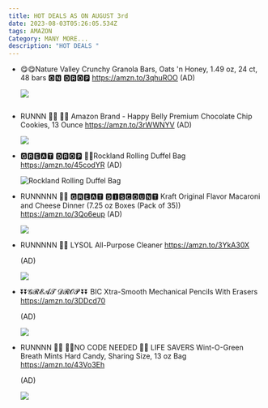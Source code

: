 ```yaml
---
title: HOT DEALS AS ON AUGUST 3rd
date: 2023-08-03T05:26:05.534Z
tags: AMAZON
Category: MANY MORE...
description: "HOT DEALS "
---
```

* 😋😋Nature Valley Crunchy Granola Bars, Oats 'n Honey, 1.49 oz, 24 ct, 48 bars
  🅾🅽 🅳🆁🅾🅿
  https://amzn.to/3qhuROO
  (AD)<!--StartFragment-->

  ![](https://m.media-amazon.com/images/I/81jqOpL8LWL._SL1500_.jpg)

  <!--EndFragment-->

  ![]()
* RUNNN 🏃🏃
  🍪🍪 Amazon Brand - Happy Belly Premium Chocolate Chip Cookies, 13 Ounce
  https://amzn.to/3rWWNYV
  (AD)<!--StartFragment-->

  ![](https://m.media-amazon.com/images/I/71tEudp970L._SL1500_.jpg)

  <!--EndFragment-->
* 🅶🆁🅴🅰🆃 🅳🆁🅾🅿
  💝💝Rockland Rolling Duffel Bag
  https://amzn.to/45codYR
  (AD)<!--StartFragment-->

  ![Rockland Rolling Duffel Bag](https://m.media-amazon.com/images/I/91fjpwNorCL._AC_UY741_.jpg)

  <!--EndFragment-->
* RUNNNNN 🏃🏃
  🅶🆁🅴🅰🆃 🅳🅸🆂🅲🅾🆄🅽🆃 
  Kraft Original Flavor Macaroni and Cheese Dinner (7.25 oz Boxes (Pack of 35)) 
  https://amzn.to/3Qo6eup
  (AD)<!--StartFragment-->

  ![](https://m.media-amazon.com/images/I/81ILQsCSZNL._SL1500_.jpg)

  <!--EndFragment-->
* RUNNNNN 🏃🏃
  LYSOL All-Purpose Cleaner 
  https://amzn.to/3YkA30X 

  (AD)<!--StartFragment-->

  ![](https://m.media-amazon.com/images/I/81S7NjGk8ML._AC_SL1500_.jpg)

  <!--EndFragment-->
* ⏬⏬𝓖𝓡𝓔𝓐𝓣 𝓓𝓡𝓞𝓟 ⏬⏬
  BIC Xtra-Smooth Mechanical Pencils With Erasers 
  https://amzn.to/3DDcd70

  (AD)<!--StartFragment-->

  ![](https://m.media-amazon.com/images/I/81dhLhGOxGL._AC_SL1500_.jpg)

  <!--EndFragment-->
* RUNNNN 🏃🏃
  🚫🚫NO CODE NEEDED 🚫🚫
  LIFE SAVERS Wint-O-Green Breath Mints Hard Candy, Sharing Size, 13 oz Bag 
  https://amzn.to/43Vo3Eh

  (AD)<!--StartFragment-->

  ![](https://m.media-amazon.com/images/I/61LpxDxQ4OL._SL1000_.jpg)

  <!--EndFragment-->